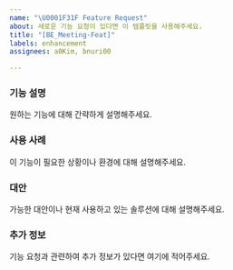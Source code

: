 ```yaml
---
name: "\U0001F31F Feature Request"
about: 새로운 기능 요청이 있다면 이 템플릿을 사용해주세요.
title: "[BE_Meeting-Feat]"
labels: enhancement
assignees: a0Kim, bnuri00

---
```


### 기능 설명
원하는 기능에 대해 간략하게 설명해주세요.

### 사용 사례
이 기능이 필요한 상황이나 환경에 대해 설명해주세요.

### 대안
가능한 대안이나 현재 사용하고 있는 솔루션에 대해 설명해주세요.

### 추가 정보
기능 요청과 관련하여 추가 정보가 있다면 여기에 적어주세요.
